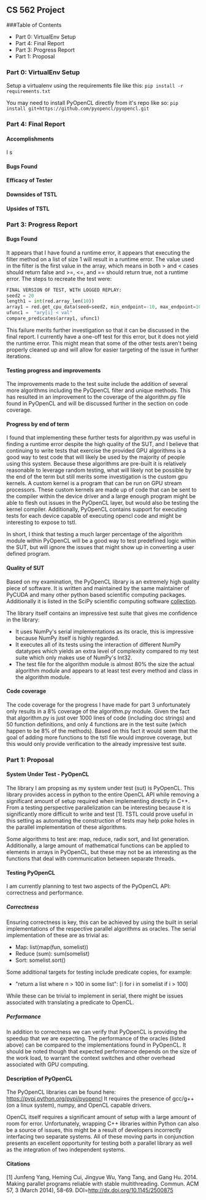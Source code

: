 ## CS 562 Project ##
###Table of Contents
+ Part 0: VirtualEnv Setup
+ Part 4: Final Report
+ Part 3: Progress Report
+ Part 1: Proposal


### Part 0: VirtualEnv Setup ###
Setup a virtualenv using the requirements file like this:
`pip install -r requirements.txt`

You may need to install PyOpenCL directly from it's repo like so:
`pip install git+https://github.com/pyopencl/pyopencl.git`


### Part 4: Final Report ###

#### Accomplishments ####
I s

#### Bugs Found ####

#### Efficacy of Tester ####

#### Downsides of TSTL ####

#### Upsides of TSTL ####




### Part 3: Progress Report ###

#### Bugs Found ####
It appears that I have found a runtime error, it appears that executing the filter method on a list of size 1 will result in a runtime error.
The value used in the filter is the first value in the array, which means in both > and < cases should return false and >=, <=, and == should return true, not a runtime error.
The steps to recreate the test were:

```python
FINAL VERSION OF TEST, WITH LOGGED REPLAY:
seed2 = 20                                                               # STEP 0  
length1 = int(red.array_len(10))                                         # STEP 1  
array1 = red.get_cpu_data(seed=seed2, min_endpoint=-10, max_endpoint=10, length=length1)  # STEP 2  
ufunc1 =  "ary[i] < val"                                                 # STEP 3  
compare_predicates(array1, ufunc1)                                       # STEP 4
```

This failure merits further investigation so that it can be discussed in the final report.
I currently have a one-off test for this error, but it does not yield the runtime error.
This might mean that some of the other tests aren't being properly cleaned up and will allow for easier targeting of the issue in further iterations.

#### Testing progress and improvements ####
The improvements made to the test suite include the addition of several more algorithms including the PyOpenCL filter and unique methods.
This has resulted in an improvement to the coverage of the algorithm.py file found in PyOpenCL and will be discussed further in the section on code coverage.

#### Progress by end of term ####
I found that implementing these further tests for algorithm.py was useful in finding a runtime error despite the high quality of the SUT, and I believe that continuing to write tests that exercise the provided GPU algorithms is a good way to test code that will likely be used by the majority of people using this system.
Because these algorithms are pre-built it is relatively reasonable to leverage random testing, what will likely not be possible by the end of the term but still merits some investigation is the custom gpu kernels.
A custom kernel is a program that can be run on GPU stream processors.
These custom kernels are made up of code that can be sent to the compiler within the device driver and a large enough program might be able to flesh out issues in the PyOpenCL layer, but would also be testing the kernel compiler.
Additionally, PyOpenCL contains support for executing tests for each device capable of executing opencl code and might be interesting to expose to tstl.

In short, I think that testing a much larger percentage of the algorithm module within PyOpenCL will be a good way to test predefined logic within the SUT, but will ignore the issues that might show up in converting a user defined program.

#### Quality of SUT ####
Based on my examination, the PyOpenCL library is an extremely high quality piece of software.
It is written and maintained by the same maintainer of PyCUDA and many other python based scientific computing packages.
Additionally it is listed in the SciPy scientific computing software [collection](http://scipy.org/topical-software.html#head-b98ffdb309ccce4e4504a25ea75b5c806e4897b6).

The library itself contains an impressive test suite that gives me confidence in the library:
+ It uses NumPy's serial implementations as its oracle, this is impressive because NumPy itself is highly regarded.
+ It executes all of its tests using the interaction of different NumPy datatypes which yields an extra level of complexity compared to my test suite which only makes use of NumPy's Int32.
+ The test file for the algorithm module is almost 80% the size the actual algorithm module and appears to at least test every method and class in the algorithm module.

#### Code coverage ####
The code coverage for the progress I have made for part 3 unfortunately only results in a 8% coverage of the algorithm.py module.
Given the fact that algorithm.py is just over 1000 lines of code (including doc strings) and 50 function definitions, and only 4 functions are in the test suite (which happen to be 8% of the methods).
Based on this fact it would seem that the goal of adding more functions to the tstl file would improve coverage, but this would only provide verification to the already impressive test suite.


### Part 1: Proposal ###

#### System Under Test - PyOpenCL ####
The library I am propsing as my system under test (sut) is PyOpenCL.
This library provides access in python to the entire OpenCL API while removing a significant amount of setup required when implementing directly in C++.
From a testing perspective parallelization can be interesting because it is significantly more difficult to write and test [1].
TSTL could prove useful in this setting as automating the construction of tests may help poke holes in the parallel implementation of these algorithms.

Some algorithms to test are: map, reduce, radix sort, and list generation.
Additionally, a large amount of mathematical functions can be applied to elements in arrays in PyOpenCL, but these may not be as interesting as the functions that deal with communication between separate threads.

#### Testing PyOpenCL ####
I am currently planning to test two aspects of the PyOpenCL API: correctness and performance.

##### Correctness #####
Ensuring correctness is key, this can be achieved by using the built in serial implementations of the respective parallel algorithms as oracles.
The serial implementation of these are as trivial as:
- Map: list(map(fun, somelist))
- Reduce (sum): sum(somelist)
- Sort: somelist.sort()

Some additional targets for testing include predicate copies, for example:  
- "return a list where n > 100 in some list": [i for i in somelist if i > 100]

While these can be trivial to implement in serial, there might be issues associated with translating a predicate to OpenCL.

##### Performance #####
In addition to correctness we can verify that PyOpenCL is providing the speedup that we are expecting.
The performance of the oracles (listed above) can be compared to the implementations found in PyOpenCL.
It should be noted though that expected performance depends on the size of the work load, to warrant the context switches and other overhead associated with GPU computing.

#### Description of PyOpenCL ####
The PyOpenCL libraries can be found here: https://pypi.python.org/pypi/pyopencl
It requires the presence of gcc/g++ (on a linux system), numpy, and OpenCL capable drivers.

OpenCL itself requires a significant amount of setup with a large amount of room for error.
Unfortunately, wrapping C++ libraries within Python can also be a source of issues, this might be a result of developers incorrectly interfacing two separate systems.
All of these moving parts in conjunction presents an excellent opportunity for testing both a parallel library as well as the integration of two independent systems.

#### Citations ####
[1] Junfeng Yang, Heming Cui, Jingyue Wu, Yang Tang, and Gang Hu. 2014. Making parallel programs reliable with stable multithreading. Commun. ACM 57, 3 (March 2014), 58-69. DOI=http://dx.doi.org/10.1145/2500875
